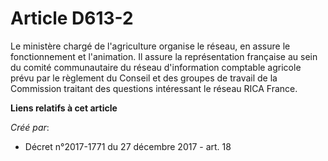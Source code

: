 # Article D613-2

Le ministère chargé de l'agriculture organise le réseau, en assure le fonctionnement et l'animation. Il assure la
représentation française au sein du comité communautaire du réseau d'information comptable agricole prévu par le règlement du
Conseil et des groupes de travail de la Commission traitant des questions intéressant le réseau RICA France.

**Liens relatifs à cet article**

_Créé par_:

  - Décret n°2017-1771 du 27 décembre 2017 - art. 18
